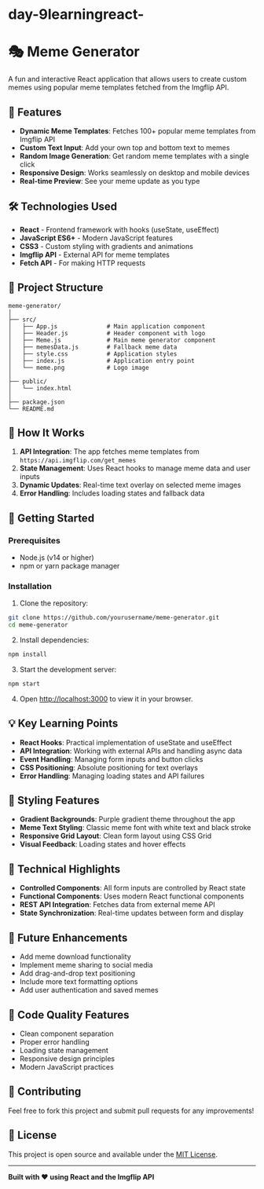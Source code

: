 # day-9learningreact-
# 🎭 Meme Generator

A fun and interactive React application that allows users to create custom memes using popular meme templates fetched from the Imgflip API.

## 🚀 Features

- **Dynamic Meme Templates**: Fetches 100+ popular meme templates from Imgflip API
- **Custom Text Input**: Add your own top and bottom text to memes
- **Random Image Generation**: Get random meme templates with a single click
- **Responsive Design**: Works seamlessly on desktop and mobile devices
- **Real-time Preview**: See your meme update as you type

## 🛠️ Technologies Used

- **React** - Frontend framework with hooks (useState, useEffect)
- **JavaScript ES6+** - Modern JavaScript features
- **CSS3** - Custom styling with gradients and animations
- **Imgflip API** - External API for meme templates
- **Fetch API** - For making HTTP requests

## 📁 Project Structure

```
meme-generator/
│
├── src/
│   ├── App.js              # Main application component
│   ├── Header.js           # Header component with logo
│   ├── Meme.js             # Main meme generator component
│   ├── memesData.js        # Fallback meme data
│   ├── style.css           # Application styles
│   ├── index.js            # Application entry point
│   └── meme.png            # Logo image
│
├── public/
│   └── index.html
│
├── package.json
└── README.md
```

## 🎯 How It Works

1. **API Integration**: The app fetches meme templates from `https://api.imgflip.com/get_memes`
2. **State Management**: Uses React hooks to manage meme data and user inputs
3. **Dynamic Updates**: Real-time text overlay on selected meme images
4. **Error Handling**: Includes loading states and fallback data

## 🚦 Getting Started

### Prerequisites
- Node.js (v14 or higher)
- npm or yarn package manager

### Installation

1. Clone the repository:
```bash
git clone https://github.com/yourusername/meme-generator.git
cd meme-generator
```

2. Install dependencies:
```bash
npm install
```

3. Start the development server:
```bash
npm start
```

4. Open [http://localhost:3000](http://localhost:3000) to view it in your browser.

## 💡 Key Learning Points

- **React Hooks**: Practical implementation of useState and useEffect
- **API Integration**: Working with external APIs and handling async data
- **Event Handling**: Managing form inputs and button clicks
- **CSS Positioning**: Absolute positioning for text overlays
- **Error Handling**: Managing loading states and API failures

## 🎨 Styling Features

- **Gradient Backgrounds**: Purple gradient theme throughout the app
- **Meme Text Styling**: Classic meme font with white text and black stroke
- **Responsive Grid Layout**: Clean form layout using CSS Grid
- **Visual Feedback**: Loading states and hover effects

## 🔧 Technical Highlights

- **Controlled Components**: All form inputs are controlled by React state
- **Functional Components**: Uses modern React functional components
- **REST API Integration**: Fetches data from external meme API
- **State Synchronization**: Real-time updates between form and display

## 🌟 Future Enhancements

- Add meme download functionality
- Implement meme sharing to social media
- Add drag-and-drop text positioning
- Include more text formatting options
- Add user authentication and saved memes

## 📝 Code Quality Features

- Clean component separation
- Proper error handling
- Loading state management
- Responsive design principles
- Modern JavaScript practices

## 🤝 Contributing

Feel free to fork this project and submit pull requests for any improvements!

## 📄 License

This project is open source and available under the [MIT License](LICENSE).

---

**Built with ❤️ using React and the Imgflip API**

